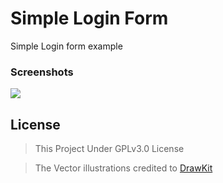 # Simple Login Form

Simple Login form example

### **Screenshots**

![](https://raw.githubusercontent.com/Panahifarah/Per-e.g-Login-Form/main/screenshots/Login-Preview-v1.0.0.png)

## License

> This Project Under GPLv3.0 License

> The Vector illustrations credited to [DrawKit](https://Drawkit.com)

